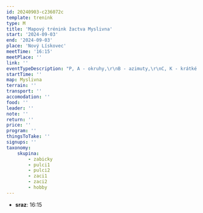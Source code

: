 ```yaml
---
id: 20240903-c236072c
template: trenink
type: M
title: 'Mapový trénink žactva Myslivna'
start: '2024-09-03'
end: '2024-09-03'
place: 'Nový Lískovec'
meetTime: '16:15'
meetPlace: ''
link: ''
eventTypeDescription: "P, A - okruhy,\r\nB - azimuty,\r\nC, K - krátké postupy"
startTime: ''
map: Myslivna
terrain: ''
transport: ''
accomodation: ''
food: ''
leader: ''
note: ''
return: ''
price: ''
program: ''
thingsToTake: ''
signups: ''
taxonomy:
    skupina:
        - zabicky
        - pulci1
        - pulci2
        - zaci1
        - zaci2
        - hobby
---
```


* **sraz**: 16:15
